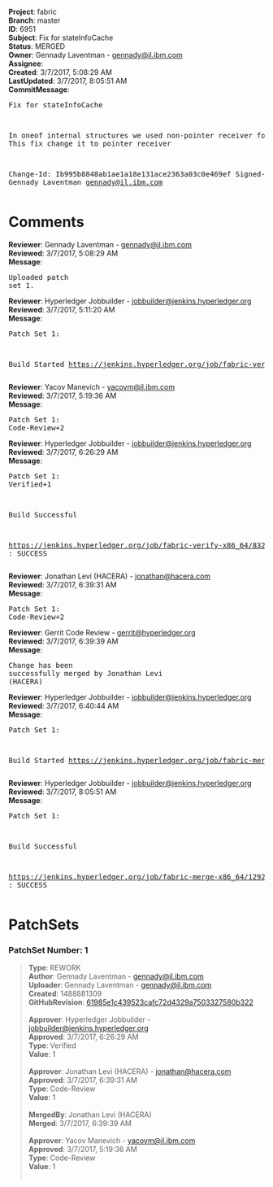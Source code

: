 <strong>Project</strong>: fabric<br><strong>Branch</strong>: master<br><strong>ID</strong>: 6951<br><strong>Subject</strong>: Fix for stateInfoCache<br><strong>Status</strong>: MERGED<br><strong>Owner</strong>: Gennady Laventman - gennady@il.ibm.com<br><strong>Assignee</strong>:<br><strong>Created</strong>: 3/7/2017, 5:08:29 AM<br><strong>LastUpdated</strong>: 3/7/2017, 8:05:51 AM<br><strong>CommitMessage</strong>:<br><pre>Fix for stateInfoCache

In oneof internal structures we used non-pointer receiver for method
This fix change it to pointer receiver

Change-Id: Ib995b8848ab1ae1a18e131ace2363a03c0e469ef
Signed-off-by: Gennady Laventman <gennady@il.ibm.com>
</pre><h1>Comments</h1><strong>Reviewer</strong>: Gennady Laventman - gennady@il.ibm.com<br><strong>Reviewed</strong>: 3/7/2017, 5:08:29 AM<br><strong>Message</strong>: <pre>Uploaded patch set 1.</pre><strong>Reviewer</strong>: Hyperledger Jobbuilder - jobbuilder@jenkins.hyperledger.org<br><strong>Reviewed</strong>: 3/7/2017, 5:11:20 AM<br><strong>Message</strong>: <pre>Patch Set 1:

Build Started https://jenkins.hyperledger.org/job/fabric-verify-x86_64/8320/</pre><strong>Reviewer</strong>: Yacov Manevich - yacovm@il.ibm.com<br><strong>Reviewed</strong>: 3/7/2017, 5:19:36 AM<br><strong>Message</strong>: <pre>Patch Set 1: Code-Review+2</pre><strong>Reviewer</strong>: Hyperledger Jobbuilder - jobbuilder@jenkins.hyperledger.org<br><strong>Reviewed</strong>: 3/7/2017, 6:26:29 AM<br><strong>Message</strong>: <pre>Patch Set 1: Verified+1

Build Successful 

https://jenkins.hyperledger.org/job/fabric-verify-x86_64/8320/ : SUCCESS</pre><strong>Reviewer</strong>: Jonathan Levi (HACERA) - jonathan@hacera.com<br><strong>Reviewed</strong>: 3/7/2017, 6:39:31 AM<br><strong>Message</strong>: <pre>Patch Set 1: Code-Review+2</pre><strong>Reviewer</strong>: Gerrit Code Review - gerrit@hyperledger.org<br><strong>Reviewed</strong>: 3/7/2017, 6:39:39 AM<br><strong>Message</strong>: <pre>Change has been successfully merged by Jonathan Levi (HACERA)</pre><strong>Reviewer</strong>: Hyperledger Jobbuilder - jobbuilder@jenkins.hyperledger.org<br><strong>Reviewed</strong>: 3/7/2017, 6:40:44 AM<br><strong>Message</strong>: <pre>Patch Set 1:

Build Started https://jenkins.hyperledger.org/job/fabric-merge-x86_64/1292/</pre><strong>Reviewer</strong>: Hyperledger Jobbuilder - jobbuilder@jenkins.hyperledger.org<br><strong>Reviewed</strong>: 3/7/2017, 8:05:51 AM<br><strong>Message</strong>: <pre>Patch Set 1:

Build Successful 

https://jenkins.hyperledger.org/job/fabric-merge-x86_64/1292/ : SUCCESS</pre><h1>PatchSets</h1><h3>PatchSet Number: 1</h3><blockquote><strong>Type</strong>: REWORK<br><strong>Author</strong>: Gennady Laventman - gennady@il.ibm.com<br><strong>Uploader</strong>: Gennady Laventman - gennady@il.ibm.com<br><strong>Created</strong>: 1488881309<br><strong>GitHubRevision</strong>: [61985e1c439523cafc72d4329a7503327580b322](https://github.com/hyperledger/fabric/commit/61985e1c439523cafc72d4329a7503327580b322)<br><br><strong>Approver</strong>: Hyperledger Jobbuilder - jobbuilder@jenkins.hyperledger.org<br><strong>Approved</strong>: 3/7/2017, 6:26:29 AM<br><strong>Type</strong>: Verified<br><strong>Value</strong>: 1<br><br><strong>Approver</strong>: Jonathan Levi (HACERA) - jonathan@hacera.com<br><strong>Approved</strong>: 3/7/2017, 6:39:31 AM<br><strong>Type</strong>: Code-Review<br><strong>Value</strong>: 1<br><br><strong>MergedBy</strong>: Jonathan Levi (HACERA)<br><strong>Merged</strong>: 3/7/2017, 6:39:39 AM<br><br><strong>Approver</strong>: Yacov Manevich - yacovm@il.ibm.com<br><strong>Approved</strong>: 3/7/2017, 5:19:36 AM<br><strong>Type</strong>: Code-Review<br><strong>Value</strong>: 1<br><br></blockquote>